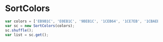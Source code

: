 SortColors
==========

```javascript
var colors = ['EB9B1C', 'E0EB1C', '9BEB1C', '1CEB64', '1CE7EB', '1CBAEB', '1C8AEB', '000000'];
var sc = new SortColors(colors);
sc.shuffle();
var list = sc.get();
```
